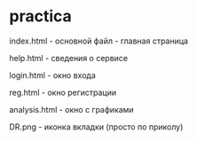 # practica
index.html - основной файл - главная страница

help.html - сведения о сервисе

login.html - окно входа

reg.html - окно регистрации

analysis.html - окно с графиками

DR.png - иконка вкладки (просто по приколу)
